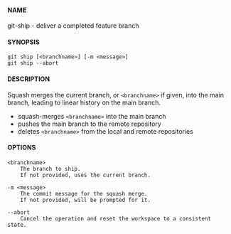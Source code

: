 #### NAME

git-ship - deliver a completed feature branch


#### SYNOPSIS

```
git ship [<branchname>] [-m <message>]
git ship --abort
```


#### DESCRIPTION

Squash merges the current branch, or `<branchname>` if given, into the main branch, leading to linear history on the main branch.

* squash-merges `<branchname>` into the main branch
* pushes the main branch to the remote repository
* deletes `<branchname>` from the local and remote repositories


#### OPTIONS

```
<branchname>
    The branch to ship.
    If not provided, uses the current branch.

-m <message>
    The commit message for the squash merge.
    If not provided, will be prompted for it.

--abort
    Cancel the operation and reset the workspace to a consistent state.
```

